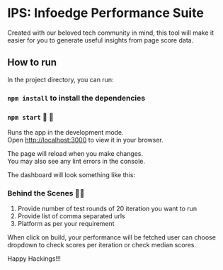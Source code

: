 # IPS: Infoedge Performance Suite 

Created with our beloved tech community in mind, this tool will make it easier for you to generate useful insights from page score data.

## How to run

In the project directory, you can run:
### `npm install` to install the dependencies

### `npm start` :dizzy: :call_me_hand:  

Runs the app in the development mode.\
Open [http://localhost:3000](http://localhost:3000) to view it in your browser.

The page will reload when you make changes.\
You may also see any lint errors in the console.

The dashboard will look something like this:

### Behind the Scenes :man_technologist:    

1. Provide number of test rounds of 20 iteration you want to run
2. Provide list of comma separated urls
3. Platform as per your requirement

When click on build, your performance will be fetched 
user can choose dropdown to check scores per iteration or check median scores.


Happy Hackings!!!

